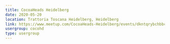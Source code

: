 ```yaml
---
title: CocoaHeads Heidelberg
date: 2020-05-20
location: Trattoria Toscana Heidelberg, Heidelberg
link: https://www.meetup.com/CocoaHeads-Heidelberg/events/dkntqrybchbbc/
usergroup: cocohd
type: usergroup
---
```

